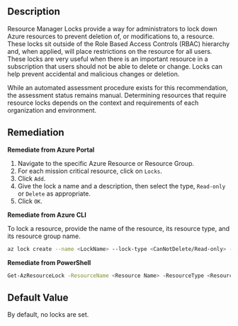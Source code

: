 ## Description

Resource Manager Locks provide a way for administrators to lock down Azure resources to prevent deletion of, or modifications to, a resource. These locks sit outside of the Role Based Access Controls (RBAC) hierarchy and, when applied, will place restrictions on the resource for all users. These locks are very useful when there is an important resource in a subscription that users should not be able to delete or change. Locks can help prevent accidental and malicious changes or deletion.

While an automated assessment procedure exists for this recommendation, the assessment status remains manual. Determining resources that require resource locks depends on the context and requirements of each organization and environment.

## Remediation

**Remediate from Azure Portal**

1. Navigate to the specific Azure Resource or Resource Group.
2. For each mission critical resource, click on `Locks`.
3. Click `Add`.
4. Give the lock a name and a description, then select the type, `Read-only` or `Delete` as appropriate.
5. Click `OK`.

**Remediate from Azure CLI**

To lock a resource, provide the name of the resource, its resource type, and its resource group name.

```bash
az lock create --name <LockName> --lock-type <CanNotDelete/Read-only> --resource-group <resourceGroupName> --resource-name <resourceName> --resourcetype <resourceType>
```

**Remediate from PowerShell**

```bash
Get-AzResourceLock -ResourceName <Resource Name> -ResourceType <ResourceType> -ResourceGroupName <Resource Group Name> -Locktype <CanNotDelete/Readonly>
```

## Default Value

By default, no locks are set.
